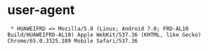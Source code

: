 # user-agent
     * HUAWEIFRD => Mozilla/5.0 (Linux; Android 7.0; FRD-AL10 Build/HUAWEIFRD-AL10) Apple WebKit/537.36 (KHTML, like Gecko) Chrome/65.0.3325.109 Mobile Safari/537.36
